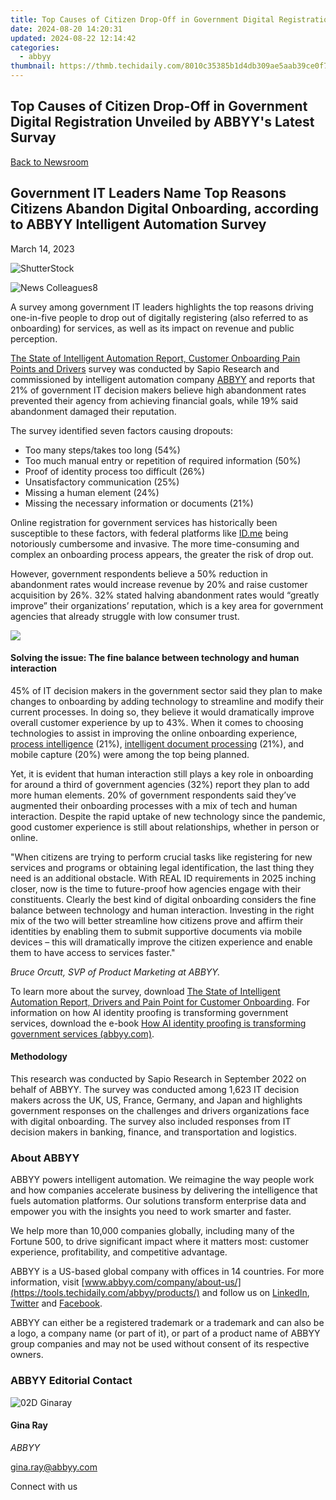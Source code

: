 ```yaml
---
title: Top Causes of Citizen Drop-Off in Government Digital Registration Unveiled by ABBYY's Latest Survay
date: 2024-08-20 14:20:31
updated: 2024-08-22 12:14:42
categories:
  - abbyy
thumbnail: https://thmb.techidaily.com/8010c35385b1d4db309ae5aab39ce0f7ad55b6a2892c96756f155f1fe1fe9c5e.jpg
---
```


## Top Causes of Citizen Drop-Off in Government Digital Registration Unveiled by ABBYY's Latest Survay

[Back to Newsroom](https://tools.techidaily.com/abbyy/products/)

## Government IT Leaders Name Top Reasons Citizens Abandon Digital Onboarding, according to ABBYY Intelligent Automation Survey

March 14, 2023

![ShutterStock](https://content.abbyy.com/-/media/project/abbyy/abbyy/branchtemplates/shutterstock_1272462163_1296-x-729.jpg?h=729&iar=0&w=1296)

![News Colleagues8](https://static1.abbyy.com/abbyycommedia/33811/news-colleagues8.jpg) 

A survey among government IT leaders highlights the top reasons driving one-in-five people to drop out of digitally registering (also referred to as onboarding) for services, as well as its impact on revenue and public perception.

[The State of Intelligent Automation Report, Customer Onboarding Pain Points and Drivers](https://tools.techidaily.com/abbyy/products/) survey was conducted by Sapio Research and commissioned by intelligent automation company [ABBYY](https://tools.techidaily.com/abbyy/products/) and reports that 21% of government IT decision makers believe high abandonment rates prevented their agency from achieving financial goals, while 19% said abandonment damaged their reputation.

The survey identified seven factors causing dropouts:

* Too many steps/takes too long (54%)
* Too much manual entry or repetition of required information (50%)
* Proof of identity process too difficult (26%)
* Unsatisfactory communication (25%)
* Missing a human element (24%)
* Missing the necessary information or documents (21%)

Online registration for government services has historically been susceptible to these factors, with federal platforms like [ID.me](https://www.id.me/) being notoriously cumbersome and invasive. The more time-consuming and complex an onboarding process appears, the greater the risk of drop out.

However, government respondents believe a 50% reduction in abandonment rates would increase revenue by 20% and raise customer acquisition by 26%. 32% stated halving abandonment rates would “greatly improve” their organizations’ reputation, which is a key area for government agencies that already struggle with low consumer trust.

![](https://static1.abbyy.com/abbyycommedia/36928/infographic-government-survey-factors-contributing-to-onboarding-abandonment-en.jpg?width=900&height=1102)

#### Solving the issue: The fine balance between technology and human interaction

45% of IT decision makers in the government sector said they plan to make changes to onboarding by adding technology to streamline and modify their current processes. In doing so, they believe it would dramatically improve overall customer experience by up to 43%. When it comes to choosing technologies to assist in improving the online onboarding experience, [process intelligence](https://tools.techidaily.com/abbyy/products/) (21%), [intelligent document processing](https://tools.techidaily.com/abbyy/products/) (21%), and mobile capture (20%) were among the top being planned.

Yet, it is evident that human interaction still plays a key role in onboarding for around a third of government agencies (32%) report they plan to add more human elements. 20% of government respondents said they’ve augmented their onboarding processes with a mix of tech and human interaction. Despite the rapid uptake of new technology since the pandemic, good customer experience is still about relationships, whether in person or online.

"When citizens are trying to perform crucial tasks like registering for new services and programs or obtaining legal identification, the last thing they need is an additional obstacle. With REAL ID requirements in 2025 inching closer, now is the time to future-proof how agencies engage with their constituents. Clearly the best kind of digital onboarding considers the fine balance between technology and human interaction. Investing in the right mix of the two will better streamline how citizens prove and affirm their identities by enabling them to submit supportive documents via mobile devices – this will dramatically improve the citizen experience and enable them to have access to services faster."

_Bruce Orcutt, SVP of Product Marketing at ABBYY._

To learn more about the survey, download [The State of Intelligent Automation Report, Drivers and Pain Point for Customer Onboarding](https://tools.techidaily.com/abbyy/products/). For information on how AI identity proofing is transforming government services, download the e-book [How AI identity proofing is transforming government services (abbyy.com)](https://www.abbyy.com/resources/ebook/how-ai-identity-proofing-is-transforming-government-services/).

#### Methodology

This research was conducted by Sapio Research in September 2022 on behalf of ABBYY. The survey was conducted among 1,623 IT decision makers across the UK, US, France, Germany, and Japan and highlights government responses on the challenges and drivers organizations face with digital onboarding. The survey also included responses from IT decision makers in banking, finance, and transportation and logistics.

### About ABBYY

ABBYY powers intelligent automation. We reimagine the way people work and how companies accelerate business by delivering the intelligence that fuels automation platforms. Our solutions transform enterprise data and empower you with the insights you need to work smarter and faster. 

We help more than 10,000 companies globally, including many of the Fortune 500, to drive significant impact where it matters most: customer experience, profitability, and competitive advantage.

ABBYY is a US-based global company with offices in 14 countries. For more information, visit [www.abbyy.com/company/about-us/](https://tools.techidaily.com/abbyy/products/) and follow us on [LinkedIn](https://www.linkedin.com/company/abbyy), [Twitter](https://twitter.com/ABBYY%5FSoftware) and [Facebook](https://www.facebook.com/ABBYYsoft).

ABBYY can either be a registered trademark or a trademark and can also be a logo, a company name (or part of it), or part of a product name of ABBYY group companies and may not be used without consent of its respective owners.

### ABBYY Editorial Contact

![02D Ginaray](https://static2.abbyy.com/abbyycommedia/23662/02d-ginaray.png)

#### Gina Ray

_ABBYY_

[gina.ray@abbyy.com](https://tools.techidaily.com/abbyy/products/) 

  
Connect with us

<ins class="adsbygoogle"
     style="display:block"
     data-ad-format="autorelaxed"
     data-ad-client="ca-pub-7571918770474297"
     data-ad-slot="1223367746"></ins>



<ins class="adsbygoogle"
     style="display:block"
     data-ad-client="ca-pub-7571918770474297"
     data-ad-slot="8358498916"
     data-ad-format="auto"
     data-full-width-responsive="true"></ins>

